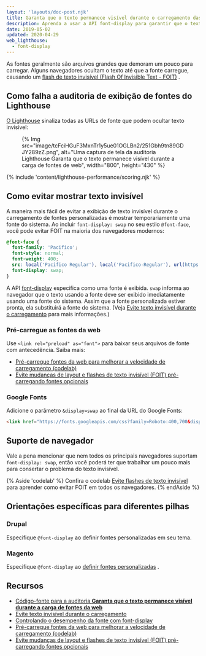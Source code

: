 ```yaml
---
layout: 'layouts/doc-post.njk'
title: Garanta que o texto permanece visível durante o carregamento das fontes web
description: Aprenda a usar a API font-display para garantir que o texto da sua página web estará sempre visível para seus usuários.
date: 2019-05-02
updated: 2020-04-29
web_lighthouse:
  - font-display
---
```


As fontes geralmente são arquivos grandes que demoram um pouco para carregar. Alguns navegadores ocultam o texto até que a fonte carregue, causando um [flash de texto invisível (Flash Of Invisible Text - FOIT)](https://web.dev/avoid-invisible-text/) .

## Como falha a auditoria de exibição de fontes do Lighthouse

[O Lighthouse](https://developers.google.com/web/tools/lighthouse/) sinaliza todas as URLs de fonte que podem ocultar texto invisível:

<figure>   {% Img src="image/tcFciHGuF3MxnTr1y5ue01OGLBn2/251Gbh9tn89GDJY289zZ.png", alt="Uma captura de tela da auditoria Lighthouse Garanta que o texto permanece visível durante a carga de fontes de web", width="800", height="430" %}</figure>

{% include 'content/lighthouse-performance/scoring.njk' %}

## Como evitar mostrar texto invisível

A maneira mais fácil de evitar a exibição de texto invisível durante o carregamento de fontes personalizadas é mostrar temporariamente uma fonte do sistema. Ao incluir `font-display: swap` no seu estilo `@font-face`, você pode evitar FOIT na maioria dos navegadores modernos:

```css
@font-face {
  font-family: 'Pacifico';
  font-style: normal;
  font-weight: 400;
  src: local('Pacifico Regular'), local('Pacifico-Regular'), url(https://fonts.gstatic.com/s/pacifico/v12/FwZY7-Qmy14u9lezJ-6H6MmBp0u-.woff2) format('woff2');
  font-display: swap;
}
```

A API [font-display](https://developer.mozilla.org/docs/Web/CSS/@font-face/font-display) especifica como uma fonte é exibida. `swap` informa ao navegador que o texto usando a fonte deve ser exibido imediatamente usando uma fonte do sistema. Assim que a fonte personalizada estiver pronta, ela substituirá a fonte do sistema. (Veja [Evite texto invisível durante o carregamento](https://web.dev/avoid-invisible-text/) para mais informações.)

### Pré-carregue as fontes da web

Use `<link rel="preload" as="font">` para baixar seus arquivos de fonte com antecedência. Saiba mais:

- [Pré-carregue fontes da web para melhorar a velocidade de carregamento (codelab)](https://web.dev/codelab-preload-web-fonts/)
- [Evite mudanças de layout e flashes de texto invisível (FOIT) pré-carregando fontes opcionais](https://web.dev/preload-optional-fonts/)

### Google Fonts

Adicione o <a>parâmetro</a> <code>&amp;display=swap</code> ao final da URL do Google Fonts:

```html
<link href="https://fonts.googleapis.com/css?family=Roboto:400,700&display=swap" rel="stylesheet">
```

## Suporte de navegador

Vale a pena mencionar que nem todos os principais navegadores suportam `font-display: swap`, então você poderá ter que trabalhar um pouco mais para consertar o problema do texto invisível.

{% Aside 'codelab' %} Confira o codelab [Evite flashes de texto invisível](https://web.dev/codelab-avoid-invisible-text) para aprender como evitar FOIT em todos os navegadores. {% endAside %}

## Orientações específicas para diferentes pilhas

### Drupal

Especifique `@font-display` ao definir fontes personalizadas em seu tema.

### Magento

Especifique `@font-display` ao [definir fontes personalizadas](https://devdocs.magento.com/guides/v2.3/frontend-dev-guide/css-topics/using-fonts.html) .

## Recursos

- [Código-fonte para a auditoria **Garanta que o texto permanece visível durante a carga de fontes da web**](https://github.com/GoogleChrome/lighthouse/blob/master/lighthouse-core/audits/font-display.js)
- [Evite texto invisível durante o carregamento](https://web.dev/avoid-invisible-text/)
- [Controlando o desempenho da fonte com font-display](https://developers.google.com/web/updates/2016/02/font-display)
- [Pré-carregue fontes da web para melhorar a velocidade de carregamento (codelab)](https://web.dev/codelab-preload-web-fonts/)
- [Evite mudanças de layout e flashes de texto invisível (FOIT) pré-carregando fontes opcionais](https://web.dev/preload-optional-fonts/)
